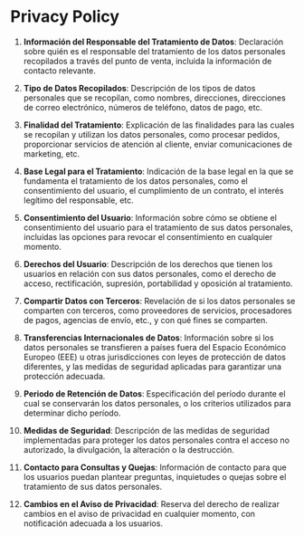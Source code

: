 # Privacy Policy

1. **Información del Responsable del Tratamiento de Datos**: Declaración sobre quién es el responsable del tratamiento de los datos personales recopilados a través del punto de venta, incluida la información de contacto relevante.

2. **Tipo de Datos Recopilados**: Descripción de los tipos de datos personales que se recopilan, como nombres, direcciones, direcciones de correo electrónico, números de teléfono, datos de pago, etc.

3. **Finalidad del Tratamiento**: Explicación de las finalidades para las cuales se recopilan y utilizan los datos personales, como procesar pedidos, proporcionar servicios de atención al cliente, enviar comunicaciones de marketing, etc.

4. **Base Legal para el Tratamiento**: Indicación de la base legal en la que se fundamenta el tratamiento de los datos personales, como el consentimiento del usuario, el cumplimiento de un contrato, el interés legítimo del responsable, etc.

5. **Consentimiento del Usuario**: Información sobre cómo se obtiene el consentimiento del usuario para el tratamiento de sus datos personales, incluidas las opciones para revocar el consentimiento en cualquier momento.

6. **Derechos del Usuario**: Descripción de los derechos que tienen los usuarios en relación con sus datos personales, como el derecho de acceso, rectificación, supresión, portabilidad y oposición al tratamiento.

7. **Compartir Datos con Terceros**: Revelación de si los datos personales se comparten con terceros, como proveedores de servicios, procesadores de pagos, agencias de envío, etc., y con qué fines se comparten.

8. **Transferencias Internacionales de Datos**: Información sobre si los datos personales se transfieren a países fuera del Espacio Económico Europeo (EEE) u otras jurisdicciones con leyes de protección de datos diferentes, y las medidas de seguridad aplicadas para garantizar una protección adecuada.

9. **Periodo de Retención de Datos**: Especificación del período durante el cual se conservarán los datos personales, o los criterios utilizados para determinar dicho período.

10. **Medidas de Seguridad**: Descripción de las medidas de seguridad implementadas para proteger los datos personales contra el acceso no autorizado, la divulgación, la alteración o la destrucción.

11. **Contacto para Consultas y Quejas**: Información de contacto para que los usuarios puedan plantear preguntas, inquietudes o quejas sobre el tratamiento de sus datos personales.

12. **Cambios en el Aviso de Privacidad**: Reserva del derecho de realizar cambios en el aviso de privacidad en cualquier momento, con notificación adecuada a los usuarios.
